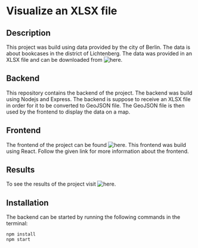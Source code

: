 # Visualize an XLSX file

## Description
This project was build using data provided by the city of Berlin. The data is about bookcases in the district of Lichtenberg. The data was provided in an XLSX file and can be downloaded from ![here](https://daten.berlin.de/datensaetze/b%C3%BCcherschr%C3%A4nke-im-bezirk-lichtenberg). 

## Backend
This repository contains the backend of the project. The backend was build using Nodejs and Express. The backend is suppose to receive an XLSX file in order for it to be converted to GeoJSON file. The GeoJSON file is then used by the frontend to display the data on a map.

## Frontend
The frontend of the project can be found ![here](https://github.com/psylocube/fe-bookcases-berlin-lichtenberg). This frontend was build using React. Follow the given link for more information about the frontend.

## Results
To see the results of the project visit ![here](https://psylocube.github.io/fe-bookcases-berlin-lichtenberg/).

## Installation
The backend can be started by running the following commands in the terminal:
```
npm install
npm start
```
